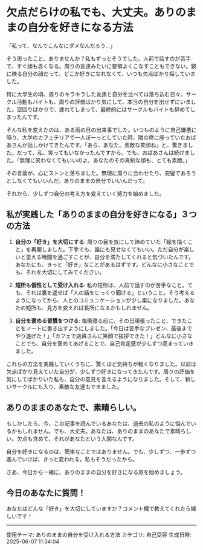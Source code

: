 # 欠点だらけの私でも、大丈夫。ありのままの自分を好きになる方法

「私って、なんでこんなにダメなんだろう…」

そう思ったこと、ありませんか？私もずっとそうでした。人前で話すのが苦手で、すぐ顔も赤くなる。周りの友達みたいに要領よくこなすこともできない。鏡に映る自分の顔だって、どこか好きになれなくて、いつも欠点ばかり探していました。

特に大学生の頃、周りのキラキラした友達と自分を比べては落ち込む日々。サークル活動もバイトも、周りの評価ばかり気にして、本当の自分を出せずにいました。空回りばかりで、疲れてしまって、最終的にはサークルもバイトも辞めてしまったんです。

そんな私を変えたのは、ある雨の日の出来事でした。いつものように自己嫌悪に陥り、大学のカフェテリアで一人ぼーっとしていた時、隣の席に座っていたおばあさんが話しかけてきたんです。「あら、あなた、素敵な笑顔ね」と。驚きました。だって、私、笑ってもいなかったんですから。でも、おばあさんは続けました。「無理に笑わなくてもいいのよ。あなたのその真剣な顔も、とても素敵。」

その言葉が、心にストンと落ちました。無理に周りに合わせたり、完璧であろうとしなくてもいいんだ。ありのままの自分でいいんだって。

それから、少しずつ自分の考え方を変えていく努力を始めました。

## 私が実践した「ありのままの自分を好きになる」３つの方法

1. **自分の「好き」を大切にする**: 周りの目を気にして諦めていた「絵を描くこと」を再開しました。下手でも、誰にも見せなくてもいい。ただ自分が楽しいと思える時間を過ごすことが、自分を満たしてくれると気づいたんです。あなたにも、きっと「好き」なことがあるはずです。どんなに小さなことでも、それを大切にしてみてください。

2. **短所も個性として受け入れる**: 私の短所は、人前で話すのが苦手なこと。でも、それは裏を返せば「人の話をじっくり聞ける」ということ。そう考えるようになってから、人とのコミュニケーションが少し楽になりました。あなたの短所も、見方を変えれば長所になるかもしれません。

3. **自分を褒める習慣をつける**: 毎晩寝る前に、その日頑張ったこと、できたことをノートに書き出すようにしました。「今日は苦手なプレゼン、最後までやり遂げた！」「カフェで店員さんに笑顔で挨拶できた！」どんなに小さなことでも、自分を褒めてあげることで、自己肯定感が少しずつ高まっていきました。

これらの方法を実践していくうちに、驚くほど気持ちが軽くなりました。以前は欠点ばかり見えていた自分が、少しずつ好きになってきたんです。周りの評価を気にしてばかりいた私も、自分の意見を言えるようになりました。そして、新しいサークルにも入り、素敵な友達もできました。

## ありのままのあなたで、素晴らしい。

もしかしたら、今、この記事を読んでいるあなたは、過去の私のように悩んでいるかもしれません。でも、大丈夫。あなたは、ありのままのあなたで素晴らしい。欠点も含めて、それがあなたという人間なんです。

自分を好きになるのは、簡単なことではありません。でも、少しずつ、一歩ずつ進んでいけば、きっと変われる。私もそうだったから。

さあ、今日から一緒に、ありのままの自分を好きになる旅を始めましょう。

## 今日のあなたに質問！

あなたはどんな「好き」を大切にしていますか？コメント欄で教えてくれたら嬉しいです！


---
使用テーマ: ありのままの自分を受け入れる方法
カテゴリ: 自己受容
生成日時: 2025-06-07 11:34:04
